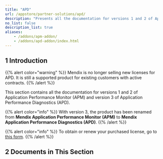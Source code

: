```yaml
---
title: "APD"
url: /appstore/partner-solutions/apd/
description: "Presents all the documentation for versions 1 and 2 of Application Performance Monitor (APM) and version 3 of Application Performance Diagnostics (APD)."
no_list: false
description_list: true
aliases:
    - /addons/apm-addon/
    - /addons/apd-addon/index.html
---
```


## 1 Introduction

{{% alert color="warning" %}}
Mendix is no longer selling new licenses for APD. It is still a supported product for existing customers with active contracts.
{{% /alert %}}

This section contains all the documentation for versions 1 and 2 of Application Performance Monitor (APM) and version 3 of Application Performance Diagnostics (APD).

{{% alert color="info" %}}
With version 3, the product has been renamed from **Mendix Application Performance Monitor (APM)** to **Mendix Application Performance Diagnostics (APD)**.
{{% /alert %}}

{{% alert color="info" %}}
To obtain or renew your purchased license, go to [this form](https://addon.mendix.com/index.html).
{{% /alert %}}

## 2 Documents in This Section
